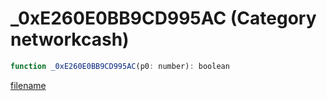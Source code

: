 # _0xE260E0BB9CD995AC (Category networkcash)

```js
function _0xE260E0BB9CD995AC(p0: number): boolean
```

[filename](_0xE260E0BB9CD995AC_m.md ':include')
